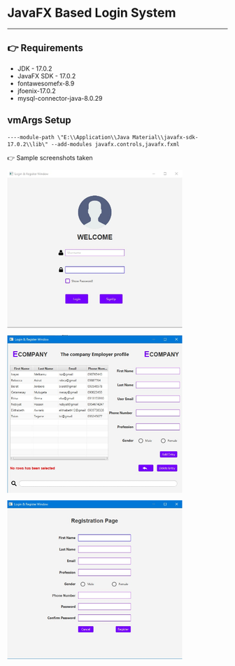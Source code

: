 # JavaFX Based Login System

---

## 👉 Requirements

- JDK - 17.0.2
- JavaFX SDK - 17.0.2
- fontawesomefx-8.9
- jfoenix-17.0.2
- mysql-connector-java-8.0.29

## vmArgs Setup

```
----module-path \"E:\\Application\\Java Material\\javafx-sdk-17.0.2\\lib\" --add-modules javafx.controls,javafx.fxml

```

👉 Sample screenshots taken

<img src="screenshot/photo_2022-05-12_20-57-59.jpg" alt="Login - Screen" width="400"/><br>

<img src="screenshot/photo_2022-05-12_20-58-06.jpg" alt="Search - Screen" width="400"/><br>

<img src="screenshot/photo_2022-05-12_20-58-12.jpg" alt="Sign up - Screen" width="400"/><br>
